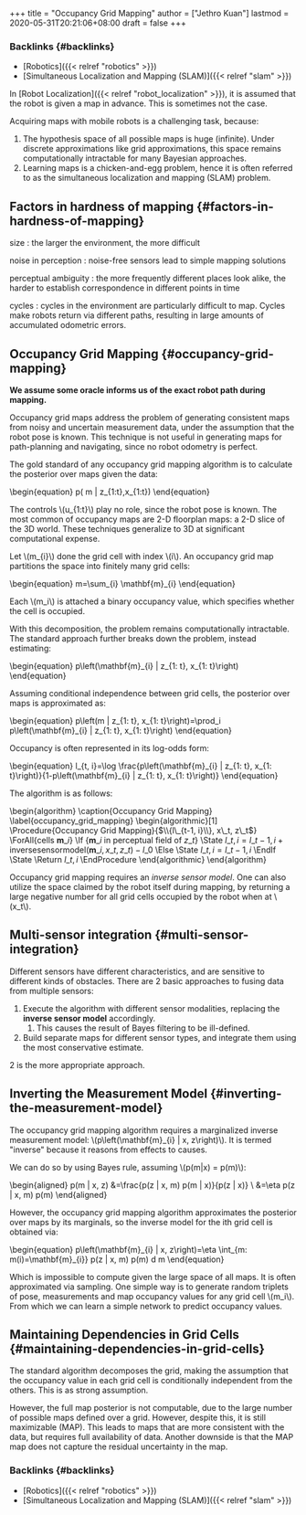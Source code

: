 +++
title = "Occupancy Grid Mapping"
author = ["Jethro Kuan"]
lastmod = 2020-05-31T20:21:06+08:00
draft = false
+++

### Backlinks {#backlinks}

- [Robotics]({{< relref "robotics" >}})
- [Simultaneous Localization and Mapping (SLAM)]({{< relref "slam" >}})

In [Robot Localization]({{< relref "robot_localization" >}}), it is assumed that the robot is given a map in
advance. This is sometimes not the case.

Acquiring maps with mobile robots is a challenging task, because:

1.  The hypothesis space of all possible maps is huge (infinite). Under
    discrete approximations like grid approximations, this space
    remains computationally intractable for many Bayesian approaches.
2.  Learning maps is a chicken-and-egg problem, hence it is often
    referred to as the simultaneous localization and mapping (SLAM)
    problem.

## Factors in hardness of mapping {#factors-in-hardness-of-mapping}

size
: the larger the environment, the more difficult

noise in perception
: noise-free sensors lead to simple mapping solutions

perceptual ambiguity
: the more frequently different places look
alike, the harder to establish correspondence in different points in time

cycles
: cycles in the environment are particularly difficult to
map. Cycles make robots return via different paths, resulting in
large amounts of accumulated odometric errors.

## Occupancy Grid Mapping {#occupancy-grid-mapping}

**We assume some oracle informs us of the exact robot path during
mapping.**

Occupancy grid maps address the problem of generating consistent maps
from noisy and uncertain measurement data, under the assumption that
the robot pose is known. This technique is not useful in generating
maps for path-planning and navigating, since no robot odometry is
perfect.

The gold standard of any occupancy grid mapping algorithm is to
calculate the posterior over maps given the data:

\begin{equation}
p( m | z\_{1:t},x\_{1:t})
\end{equation}

The controls \\(u\_{1:t}\\) play no role, since the robot pose is known.
The most common of occupancy maps are 2-D floorplan maps: a 2-D slice
of the 3D world. These techniques generalize to 3D at significant
computational expense.

Let \\(m\_{i}\\) done the grid cell with index \\(i\\). An occupancy grid map
partitions the space into finitely many grid cells:

\begin{equation}
m=\sum\_{i} \mathbf{m}\_{i}
\end{equation}

Each \\(m_i\\) is attached a binary occupancy value, which specifies
whether the cell is occupied.

With this decomposition, the problem remains computationally
intractable. The standard approach further breaks down the problem,
instead estimating:

\begin{equation}
p\left(\mathbf{m}\_{i} | z\_{1: t}, x\_{1: t}\right)
\end{equation}

Assuming conditional independence between grid cells, the posterior
over maps is approximated as:

\begin{equation}
p\left(m | z\_{1: t}, x\_{1: t}\right)=\prod_i p\left(\mathbf{m}\_{i} | z\_{1: t}, x\_{1: t}\right)
\end{equation}

Occupancy is often represented in its log-odds form:

\begin{equation}
l\_{t, i}=\log \frac{p\left(\mathbf{m}\_{i} | z\_{1: t}, x\_{1: t}\right)}{1-p\left(\mathbf{m}\_{i} | z\_{1: t}, x\_{1: t}\right)}
\end{equation}

The algorithm is as follows:

\begin{algorithm}
\caption{Occupancy Grid Mapping}
\label{occupancy_grid_mapping}
\begin{algorithmic}[1]
\Procedure{Occupancy Grid Mapping}{$\\{l\_{t-1, i}\\}, x\_t, z\_t$}
\ForAll{cells $\mathbf{m}\_i$}
\If {$\mathbf{m}\_i$ in perceptual field of $z\_t$}
\State $l\_{t,i} = l\_{t-1,i} + \mathrm{inverse sensor
      model}(\mathbf{m}\_i, x\_t,z\_t) - l\_0$
\Else
\State $l\_{t,i} = l\_{t-1,i}$
\EndIf
\State \Return $l\_{t,i}$
\EndProcedure
\end{algorithmic}
\end{algorithm}

Occupancy grid mapping requires an _inverse sensor model_. One can
also utilize the space claimed by the robot itself during mapping, by
returning a large negative number for all grid cells occupied by the
robot when at \\(x_t\\).

## Multi-sensor integration {#multi-sensor-integration}

Different sensors have different characteristics, and are sensitive to
different kinds of obstacles. There are 2 basic approaches to fusing
data from multiple sensors:

1.  Execute the algorithm with different sensor modalities, replacing
    the **inverse sensor model** accordingly.
    1.  This causes the result of Bayes filtering to be ill-defined.
2.  Build separate maps for different sensor types, and integrate them
    using the most conservative estimate.

2 is the more appropriate approach.

## Inverting the Measurement Model {#inverting-the-measurement-model}

The occupancy grid mapping algorithm requires a marginalized inverse
measurement model: \\(p\left(\mathbf{m}\_{i} | x, z\right)\\). It is
termed "inverse" because it reasons from effects to causes.

We can do so by using Bayes rule, assuming \\(p(m|x) = p(m)\\):

\begin{aligned}
p(m | x, z) &=\frac{p(z | x, m) p(m | x)}{p(z | x)} \\ &=\eta p(z |
x, m) p(m)
\end{aligned}

However, the occupancy grid mapping algorithm approximates the
posterior over maps by its marginals, so the inverse model for the ith
grid cell is obtained via:

\begin{equation}
p\left(\mathbf{m}\_{i} | x, z\right)=\eta \int\_{m: m(i)=\mathbf{m}\_{i}} p(z | x, m) p(m) d m
\end{equation}

Which is impossible to compute given the large space of all maps. It
is often approximated via sampling. One simple way is to generate
random triplets of pose, measurements and map occupancy values for any
grid cell \\(m_i\\). From which we can learn a simple network to predict
occupancy values.

## Maintaining Dependencies in Grid Cells {#maintaining-dependencies-in-grid-cells}

The standard algorithm decomposes the grid, making the assumption that
the occupancy value in each grid cell is conditionally independent
from the others. This is as strong assumption.

However, the full map posterior is not computable, due to the large
number of possible maps defined over a grid. However, despite this, it
is still maximizable (MAP). This leads to maps that are more
consistent with the data, but requires full availability of data.
Another downside is that the MAP map does not capture the residual
uncertainty in the map.

### Backlinks {#backlinks}

- [Robotics]({{< relref "robotics" >}})
- [Simultaneous Localization and Mapping (SLAM)]({{< relref "slam" >}})
